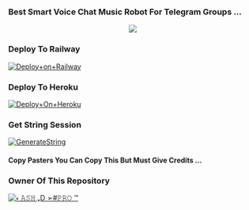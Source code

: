### Best Smart Voice Chat Music Robot For Telegram Groups ...


<p align="center"><a href="https://t.me/dreambotsupdates"><img src="https://te.legra.ph/file/e0a99bc975fa51f13b53f.jpg"></a></p>




### Deploy To Railway

[![Deploy+on+Railway](https://railway.app/button.svg)](https://railway.app/new/template?template=https://github.com/dreambotsproduction/NEW-MUSIC&envs=API_ID,API_HASH,BOT_TOKEN,STRING_SESSION)


### Deploy To Heroku

[![Deploy+On+Heroku](https://www.herokucdn.com/deploy/button.svg)](https://heroku.com/deploy?template=https://github.com/Ritikkashyap7/NEW-MUSIC)



### Get String Session

[![GenerateString](https://img.shields.io/badge/repl.it-generateString-yellowgreen)](https://replit.com/@AdityaHalder/StringSession)



#### Copy Pasters You Can Copy This But Must Give Credits ...

### Owner Of This Repository
[![𐏓 𝙰𝚂𝙷 ₓD ➢#𝙿𝚁𝙾 ™](https://te.legra.ph/file/57453493d39163b3a2b1b.jpg)](https://t.me/Ash_xd_pr0)
